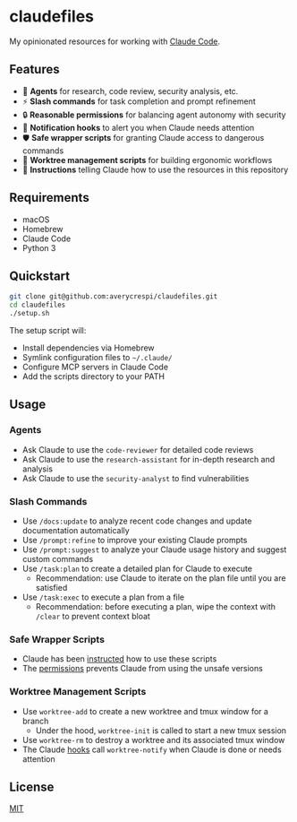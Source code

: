# claudefiles

My opinionated resources for working with [Claude Code](https://www.anthropic.com/claude-code).

## Features

- 🤖 **Agents** for research, code review, security analysis, etc.
- ⚡ **Slash commands** for task completion and prompt refinement
- 🔒 **Reasonable permissions** for balancing agent autonomy with security
- 🔔 **Notification hooks** to alert you when Claude needs attention
- 🛡️ **Safe wrapper scripts** for granting Claude access to dangerous commands
- 🌳 **Worktree management scripts** for building ergonomic workflows
- 📖 **Instructions** telling Claude how to use the resources in this repository

## Requirements

- macOS
- Homebrew
- Claude Code
- Python 3

## Quickstart

```sh
git clone git@github.com:averycrespi/claudefiles.git
cd claudefiles
./setup.sh
```

The setup script will:
- Install dependencies via Homebrew
- Symlink configuration files to `~/.claude/`
- Configure MCP servers in Claude Code
- Add the scripts directory to your PATH

## Usage

### Agents

- Ask Claude to use the `code-reviewer` for detailed code reviews
- Ask Claude to use the `research-assistant` for in-depth research and analysis
- Ask Claude to use the `security-analyst` to find vulnerabilities

### Slash Commands

- Use `/docs:update` to analyze recent code changes and update documentation automatically
- Use `/prompt:refine` to improve your existing Claude prompts
- Use `/prompt:suggest` to analyze your Claude usage history and suggest custom commands
- Use `/task:plan` to create a detailed plan for Claude to execute
  - Recommendation: use Claude to iterate on the plan file until you are satisfied
- Use `/task:exec` to execute a plan from a file
  - Recommendation: before executing a plan, wipe the context with `/clear` to prevent context bloat

### Safe Wrapper Scripts

- Claude has been [instructed](./claude/CLAUDE.md) how to use these scripts
- The [permissions](./claude/settings.json) prevents Claude from using the unsafe versions

### Worktree Management Scripts

- Use `worktree-add` to create a new worktree and tmux window for a branch
  -  Under the hood, `worktree-init` is called to start a new tmux session
- Use `worktree-rm` to destroy a worktree and its associated tmux window
- The Claude [hooks](./claude/settings.json) call `worktree-notify` when Claude is done or needs attention

## License

[MIT](./LICENSE)
